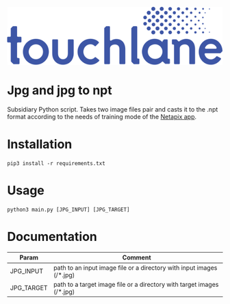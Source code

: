 ![LOGO](https://github.com/touchlane/Netapix/blob/master/Assets/logo.svg)

# Jpg and jpg to npt

Subsidiary Python script. Takes two image files pair and casts it to the .npt format according to the needs of training mode of the [Netapix app](https://github.com/touchlane/Netapix).  

# Installation

```
pip3 install -r requirements.txt
```

# Usage

```
python3 main.py [JPG_INPUT] [JPG_TARGET]
```

# Documentation

| Param | Comment |
| ------------- | ------------- |
| JPG_INPUT | path to an input image file or a directory with input images (/*.jpg)|
| JPG_TARGET | path to a target image file or a directory with target images (/*.jpg)|
